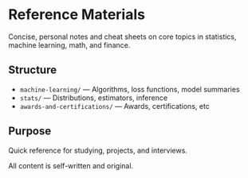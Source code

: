 # Reference Materials

Concise, personal notes and cheat sheets on core topics in statistics, machine learning, math, and finance.

## Structure

- `machine-learning/` — Algorithms, loss functions, model summaries
- `stats/` — Distributions, estimators, inference
- `awards-and-certifications/` — Awards, certifications, etc

## Purpose

Quick reference for studying, projects, and interviews.

All content is self-written and original.
